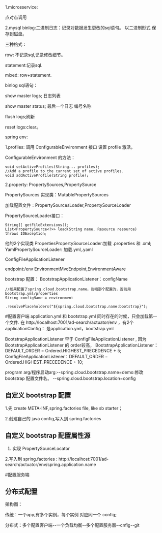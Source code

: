 1.microsservice:

点对点调用

2.mysql binlog:二进制日志：记录对数据发生更改的sql语句。
以二进制形式 保存到磁盘。

三种格式：

row: 不记录sql,记录修改细节。

statement:记录sql.

mixed: row+statement.

binlog sql语句：

show master logs; 日志列表

show master status; 最后一个日志 编号名称

flush logs;刷新

reset logs:clear。

spring env:

1.profiles: 调用 ConfigurableEnvironment 接口 设置 profile 激活。

ConfigurableEnvironment 的方法：
```
void setActiveProfiles(String... profiles);
//Add a profile to the current set of active profiles.
void addActiveProfile(String profile);
```

2.property: PropertySources,PropertySource

PropertySources 实现类：MutablePropertySources

加载配置文件：PropertySourcesLoader,PropertySourceLoader

PropertySourceLoader接口：
```
String[] getFileExtensions();
List<PropertySource<?>> load(String name, Resource resource) 
throws IOException;
```

他的2个实现类 PropertiesPropertySourceLoader:加载
.properties 和 .xml;
YamlPropertySourceLoader: 加载.yml,.yaml

ConfigFileApplicationListener

endpoint:/env
EnvironmentMvcEndpoint,EnvironmentAware

bootstrap 配置：
BootstrapApplicationListener：configName
```
//如果配置了spring.cloud.bootstrap.name，则哦那个配置的，否则用bootstrap.yml/properties
String configName = environment
				.resolvePlaceholders("${spring.cloud.bootstrap.name:bootstrap}");
```
#配置客户端
application.yml 和 bootstrap.yml 同时存在的时候，只会加载第一个文件.
在 http://localhost:7001/ad-search/actuator/env  ，有2个 applicationConfig：
是application.yml，bootstrap.yml

BootstrapApplicationListener 早于 ConfigFileApplicationListener ,
因为 BootstrapApplicationListener 的 order较高，
BootstrapApplicationListener：DEFAULT_ORDER = Ordered.HIGHEST_PRECEDENCE + 5;
ConfigFileApplicationListener：DEFAULT_ORDER = Ordered.HIGHEST_PRECEDENCE + 10;


program arg/程序启动arg:--spring.cloud.bootstrap.name=demo:修改 bootstrap 配置文件名。
--spring.cloud.bootstrap.location=config

## 自定义 bootstrap 配置
1.先 create META-INF,spring.factories file, like sb starter；

2.创建自己的 java config,写入到 spring.factories
## 自定义 bootstrap 配置属性源
1. 实现 PropertySourceLocator

2.写入到 spring.factories : 
http://localhost:7001/ad-search/actuator/env/spring.application.name

#配置服务端

## 分布式配置
架构图：

传统：一个app,有多个实例，每个实例 对应同一个 config;

分布式：多个配置客户端--一个负载均衡--多个配置服务器--cnfig--git